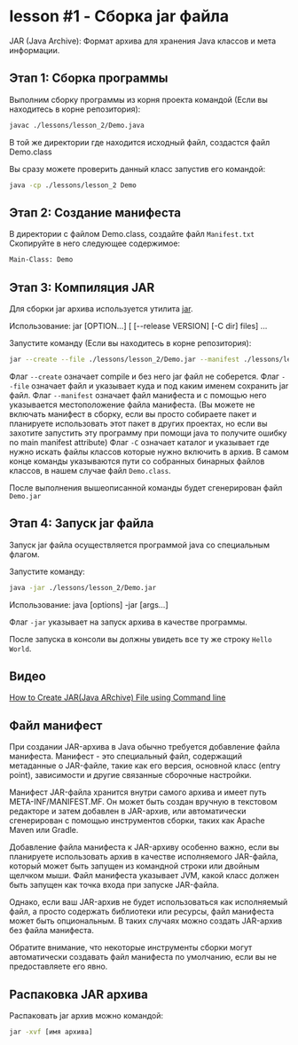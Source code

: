 # lesson #1 - Сборка jar файла

JAR (Java Archive): Формат архива для хранения Java классов и мета информации.

## Этап 1: Сборка программы

Выполним сборку программы из корня проекта командой (Если вы находитесь в корне репозитория):

```sh
javac ./lessons/lesson_2/Demo.java
```

В той же директории где находится исходный файл, создастся файл Demo.class

Вы сразу можете проверить данный класс запустив его командой:

```sh
java -cp ./lessons/lesson_2 Demo
```

## Этап 2: Создание манифеста

В директории с файлом Demo.class, создайте файл `Manifest.txt`
Скопируйте в него следующее содержимое:

```txt
Main-Class: Demo

```

## Этап 3: Компиляция JAR

Для сборки jar архива используется утилита [jar](https://docs.oracle.com/javase/8/docs/technotes/tools/windows/jar.html).

Использование: jar [OPTION...] [ [--release VERSION] [-C dir] files] ...

Запустите команду (Если вы находитесь в корне репозитория):

```sh
jar --create --file ./lessons/lesson_2/Demo.jar --manifest ./lessons/lesson_2/Manifest.txt -C ./lessons/lesson_2 Demo.class
```

Флаг `--create` означает compile и без него jar файл не соберется.
Флаг `--file` означает файл и указывает куда и под каким именем сохранить jar файл.
Флаг `--manifest` означает файл манифеста и с помощью него указывается местоположение файла манифеста. (Вы можете не включать манифест в сборку, если вы просто собираете пакет и планируете использовать этот пакет в других проектах, но если вы захотите запустить эту программу при помощи java то получите ошибку no main manifest attribute)
Флаг `-C` означает каталог и указывает где нужно искать файлы классов которые нужно включить в архив.
В самом конце команды указываются пути со собранных бинарных файлов классов, в нашем случае файл `Demo.class`.

После выполнения вышеописанной команды будет сгенерирован файл `Demo.jar`

## Этап 4: Запуск jar файла

Запуск jar файла осуществляется программой java со специальным флагом.

Запустите команду:

```sh
java -jar ./lessons/lesson_2/Demo.jar
```

Использование: java [options] -jar <jarfile> [args...]

Флаг `-jar` указывает на запуск архива в качестве программы.

После запуска в консоли вы должны увидеть все ту же строку `Hello World`.

## Видео

[How to Create JAR(Java ARchive) File using Command line](https://www.youtube.com/watch?v=RqTd-BtC2sY)

## Файл манифест

При создании JAR-архива в Java обычно требуется добавление файла манифеста. Манифест - это специальный файл, содержащий метаданные о JAR-файле, такие как его версия, основной класс (entry point), зависимости и другие связанные сборочные настройки.

Манифест JAR-файла хранится внутри самого архива и имеет путь META-INF/MANIFEST.MF. Он может быть создан вручную в текстовом редакторе и затем добавлен в JAR-архив, или автоматически сгенерирован с помощью инструментов сборки, таких как Apache Maven или Gradle.

Добавление файла манифеста к JAR-архиву особенно важно, если вы планируете использовать архив в качестве исполняемого JAR-файла, который может быть запущен из командной строки или двойным щелчком мыши. Файл манифеста указывает JVM, какой класс должен быть запущен как точка входа при запуске JAR-файла.

Однако, если ваш JAR-архив не будет использоваться как исполняемый файл, а просто содержать библиотеки или ресурсы, файл манифеста может быть опциональным. В таких случаях можно создать JAR-архив без файла манифеста.

Обратите внимание, что некоторые инструменты сборки могут автоматически создавать файл манифеста по умолчанию, если вы не предоставляете его явно.

## Распаковка JAR архива

Распаковать jar архив можно командой:

```sh
jar -xvf [имя архива]
```
